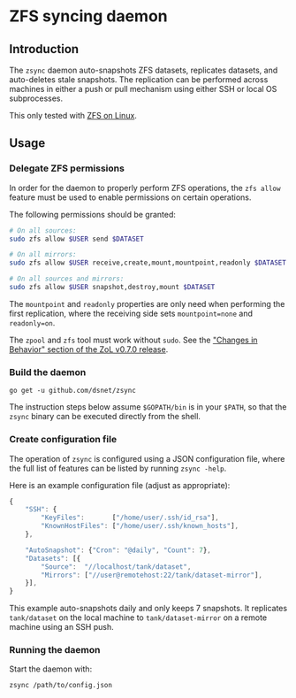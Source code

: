 # ZFS syncing daemon #


## Introduction ##

The `zsync` daemon auto-snapshots ZFS datasets, replicates datasets, and
auto-deletes stale snapshots. The replication can be performed across machines
in either a push or pull mechanism using either SSH or local OS subprocesses.

This only tested with [ZFS on Linux](http://zfsonlinux.org/).


## Usage ##

### Delegate ZFS permissions ###

In order for the daemon to properly perform ZFS operations, the `zfs allow`
feature must be used to enable permissions on certain operations.

The following permissions should be granted:
```bash
# On all sources:
sudo zfs allow $USER send $DATASET

# On all mirrors:
sudo zfs allow $USER receive,create,mount,mountpoint,readonly $DATASET

# On all sources and mirrors:
sudo zfs allow $USER snapshot,destroy,mount $DATASET
```

The `mountpoint` and `readonly` properties are only need when performing the
first replication, where the receiving side sets `mountpoint=none` and
`readonly=on`.

The `zpool` and `zfs` tool must work without `sudo`.
See the ["Changes in Behavior" section of the ZoL v0.7.0 release](https://github.com/zfsonlinux/zfs/releases/tag/zfs-0.7.0).

### Build the daemon ###

```go get -u github.com/dsnet/zsync```

The instruction steps below assume `$GOPATH/bin` is in your `$PATH`,
so that the `zsync` binary can be executed directly from the shell.

### Create configuration file ###

The operation of `zsync` is configured using a JSON configuration file,
where the full list of features can be listed by running `zsync -help`.

Here is an example configuration file (adjust as appropriate):
```javascript
{
	"SSH": {
		"KeyFiles":       ["/home/user/.ssh/id_rsa"],
		"KnownHostFiles": ["/home/user/.ssh/known_hosts"],
	},

	"AutoSnapshot": {"Cron": "@daily", "Count": 7},
	"Datasets": [{
		"Source":  "//localhost/tank/dataset",
		"Mirrors": ["//user@remotehost:22/tank/dataset-mirror"],
	}],
}
```

This example auto-snapshots daily and only keeps 7 snapshots.
It replicates `tank/dataset` on the local machine to `tank/dataset-mirror`
on a remote machine using an SSH push.

### Running the daemon ###

Start the daemon with:
```bash
zsync /path/to/config.json
```
